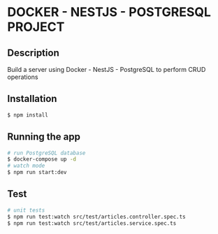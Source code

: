 # DOCKER - NESTJS - POSTGRESQL PROJECT

## Description

Build a server using Docker - NestJS - PostgreSQL to perform CRUD operations

## Installation

```bash
$ npm install
```

## Running the app

```bash
# run PostgreSQL database
$ docker-compose up -d
# watch mode
$ npm run start:dev
```

## Test

```bash
# unit tests
$ npm run test:watch src/test/articles.controller.spec.ts
$ npm run test:watch src/test/articles.service.spec.ts
```
